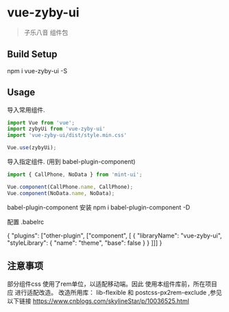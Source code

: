 # vue-zyby-ui

> 子乐八音 组件包


## Build Setup

npm i vue-zyby-ui -S

## Usage
导入常用组件.

```javascript
import Vue from 'vue';
import zybyUi from 'vue-zyby-ui'
import 'vue-zyby-ui/dist/style.min.css'

Vue.use(zybyUi);
```

导入指定组件. (用到 babel-plugin-component)
```javascript
import { CallPhone, NoData } from 'mint-ui';

Vue.component(CallPhone.name, CallPhone);
Vue.component(NoData.name, NoData);
```


babel-plugin-component
安装
npm i babel-plugin-component -D

配置
.babelrc

{
  "plugins": ["other-plugin", ["component", [
    { "libraryName": "vue-zyby-ui", "styleLibrary": {
                                            "name": "theme",
                                            "base": false
                                        } }
  ]]]
}

## 注意事项
部分组件css 使用了rem单位，以适配移动端。因此 使用本组件库前，所在项目应 进行适配改造。
改造所用库：
lib-flexible  和 postcss-px2rem-exclude ,参见以下链接
	https://www.cnblogs.com/skylineStar/p/10036525.html

